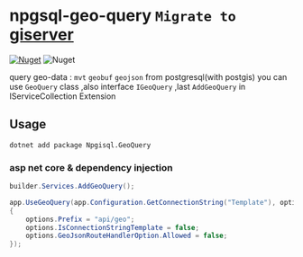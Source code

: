 # npgsql-geo-query `Migrate to` [giserver](https://github.com/giserver/giserver)

[![Nuget](https://img.shields.io/nuget/v/Npgisql.GeoQuery)](https://www.nuget.org/packages/Npgisql.GeoQuery)
![Nuget](https://img.shields.io/nuget/dt/Npgisql.GeoQuery)

query geo-data : `mvt` `geobuf` `geojson` from postgresql(with postgis)
you can use `GeoQuery` class ,also interface `IGeoQuery` ,last `AddGeoQuery` in IServiceCollection Extension

## Usage

```
dotnet add package Npgisql.GeoQuery
```

### asp net core & dependency injection

```cs
builder.Services.AddGeoQuery();

app.UseGeoQuery(app.Configuration.GetConnectionString("Template"), options =>
{
    options.Prefix = "api/geo";
    options.IsConnectionStringTemplate = false;
    options.GeoJsonRouteHandlerOption.Allowed = false;
});
```
